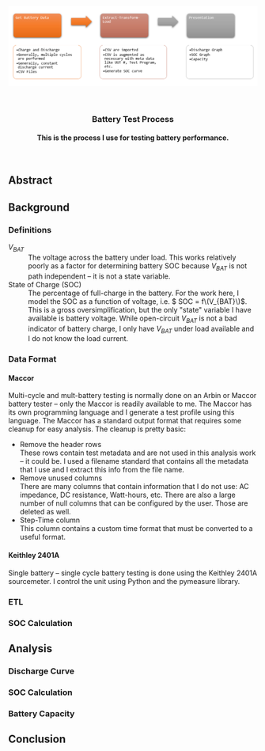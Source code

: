 <p align="center">
<img src="./Images/TestProcess.png" width="800"/>
</p>

<br>
<h3 align=center>Battery Test Process</h2>
<h4 align=center>This is the process I use for testing battery performance</a>.</h3>
<br>

## Abstract

## Background

### Definitions
<dl>
<dt><i>V<sub>BAT</sub></i></dt>
<dd>The voltage across the battery under load. This works relatively poorly as a factor for determining battery SOC because <i>V<sub>BAT</sub></i> is not path independent – it is not a state variable.</dd>
<dt>State of Charge (SOC)</dt>
<dd>The percentage of full-charge in the battery. For the work here, I model the SOC as a function of voltage, i.e. $ SOC = f\(V_{BAT}\)$. This is a gross oversimplification, but the only "state" variable I have available is battery voltage. While open-circuit <i>V<sub>BAT</sub></i> is not a bad indicator of battery charge, I only have <i>V<sub>BAT</sub></i> under load available and I do not know the load current.</dd>
</dl>

### Data Format

#### Maccor

Multi-cycle and mult-battery testing is normally done on an Arbin or Maccor battery tester – only the Maccor is readily available to me. The Maccor has its own programming language and I generate a test profile using this language. The Maccor has a standard output format that requires some cleanup for easy analysis. The cleanup is pretty basic:

* Remove the header rows<br>These rows contain test metadata and are not used in this analysis work – it could be. I used a filename standard that contains all the metadata that I use and I extract this info from the file name.
* Remove unused columns<br>There are many columns that contain information that I do not use: AC impedance, DC resistance, Watt-hours, etc. There are also a large number of null columns that can be configured by the user. Those are deleted as well.
* Step-Time column<br>This column contains a custom time format that must be converted to a useful format.

#### Keithley 2401A

Single battery – single cycle battery testing is done using the Keithley 2401A sourcemeter. I control the unit using Python and the pymeasure library. 

### ETL


### SOC Calculation


## Analysis

### Discharge Curve


### SOC Calculation

### Battery Capacity


## Conclusion